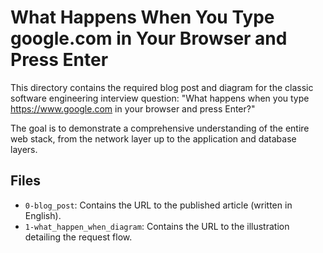 # What Happens When You Type google.com in Your Browser and Press Enter

This directory contains the required blog post and diagram for the classic software engineering interview question: "What happens when you type https://www.google.com in your browser and press Enter?"

The goal is to demonstrate a comprehensive understanding of the entire web stack, from the network layer up to the application and database layers.

## Files

- `0-blog_post`: Contains the URL to the published article (written in English).
- `1-what_happen_when_diagram`: Contains the URL to the illustration detailing the request flow.
